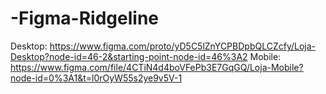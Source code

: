 # -Figma-Ridgeline
Desktop: https://www.figma.com/proto/yD5C5lZnYCPBDpbQLCZcfy/Loja-Desktop?node-id=46-2&starting-point-node-id=46%3A2
Mobile: https://www.figma.com/file/4CTiN4d4boVFePb3E7GqGQ/Loja-Mobile?node-id=0%3A1&t=l0rOyW55s2ye9v5V-1
